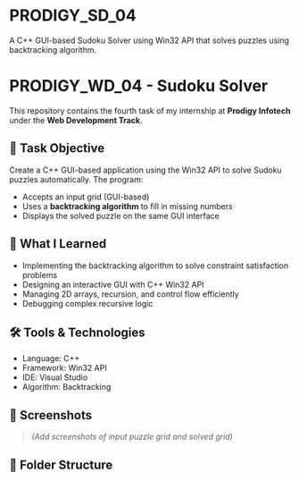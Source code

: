 # PRODIGY_SD_04
A C++ GUI-based Sudoku Solver using Win32 API that solves puzzles using backtracking algorithm.
# PRODIGY_WD_04 - Sudoku Solver

This repository contains the fourth task of my internship at **Prodigy Infotech** under the **Web Development Track**.

## 🚀 Task Objective

Create a C++ GUI-based application using the Win32 API to solve Sudoku puzzles automatically. The program:

- Accepts an input grid (GUI-based)
- Uses a **backtracking algorithm** to fill in missing numbers
- Displays the solved puzzle on the same GUI interface

## 🧠 What I Learned

- Implementing the backtracking algorithm to solve constraint satisfaction problems
- Designing an interactive GUI with C++ Win32 API
- Managing 2D arrays, recursion, and control flow efficiently
- Debugging complex recursive logic

## 🛠️ Tools & Technologies

- Language: C++
- Framework: Win32 API
- IDE: Visual Studio
- Algorithm: Backtracking

## 📸 Screenshots

> *(Add screenshots of input puzzle grid and solved grid)*

## 📂 Folder Structure

